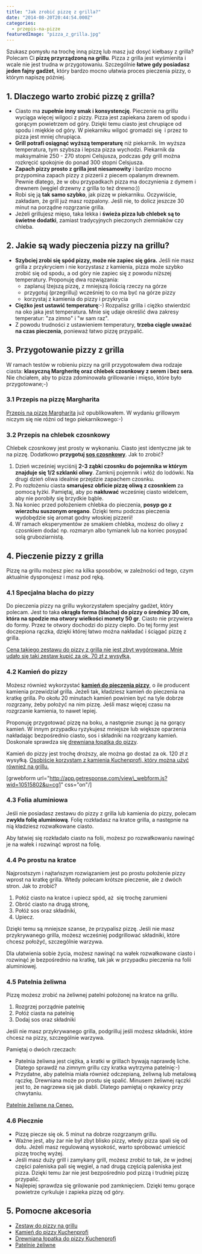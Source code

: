 ```yaml
---
title: "Jak zrobić pizzę z grilla?"
date: "2014-08-20T20:44:54.000Z"
categories: 
  - przepis-na-pizze
featuredImage: "pizza_z_grilla.jpg"
---
```


Szukasz pomysłu na trochę inną pizzę lub masz już dosyć kiełbasy z grilla? Polecam Ci **pizzę przyrządzoną na grillu**. Pizza z grilla jest wyśmienita i wcale nie jest trudna w przygotowaniu. Szczególnie **łatwe gdy posiadasz jeden fajny gadżet**, który bardzo mocno ułatwia proces pieczenia pizzy, o którym napiszę później.

## 1\. Dlaczego warto zrobić pizzę z grilla?

- Ciasto ma **zupełnie inny smak i konsystencję**. Pieczenie na grillu wyciąga więcej wilgoci z pizzy. Pizza jest zapiekana żarem od spodu i gorącym powietrzem od góry. Dzięki temu ciasto jest chrupiące od spodu i miękkie od góry. W piekarniku wilgoć gromadzi się  i przez to pizza jest mniej chrupiąca.
- **Grill potrafi osiągnąć wyższą temperaturę** niż piekarnik. Im wyższa temperatura, tym szybsza i lepsza pizza wychodzi. Piekarnik da maksymalnie 250 - 270 stopni Celsjusza, podczas gdy grill można rozkręcić spokojnie do ponad 300 stopni Celsjusza.
- **Zapach pizzy prosto z grilla jest niesamowity** i bardzo mocno przypomina zapach pizzy z pizzerii z piecem opalanym drewnem. Pewnie dlatego, że w obu przypadkach pizza ma doczynienia z dymem i drewnem (węgiel drzewny z grilla to też drewno:))
- Robi się ją **tak samo szybko**, jak pizzę w piekarniku. Oczywiście, zakładam, że grill już masz rozpalony. Jeśli nie, to dolicz jeszcze 30 minut na porządne rozgrzanie grilla.
- Jeżeli grillujesz mięso, taka lekka i **świeża pizza lub chlebek są to świetne dodatki**, zamiast tradycyjnych pieczonych ziemniaków czy chleba.

## 2\. Jakie są wady pieczenia pizzy na grillu?

- **Szybciej zrobi się spód pizzy, może nie zapiec się góra.** Jeśli nie masz grilla z przykryciem i nie korzystasz z kamienia, pizza może szybko zrobić się od spodu, a od góry nie zapiec się z powodu niższej temperatury. Proponuję dwa rozwiązania:
    - zaplanuj lżejszą pizzę, z mniejszą ilością rzeczy na górze
    - przygotuj (przegrilluj) wcześniej to co ma być na górze pizzy
    - korzystaj z kamienia do pizzy i przykrycia
- **Ciężko jest ustawić temperaturę**:-) Rozpalisz grilla i ciężko stwierdzić na oko jaka jest temperatura. Mnie się udaje określić dwa zakresy temperatur: "za zimno" i "w sam raz".
- Z powodu trudności z ustawieniem temperatury, **trzeba ciągle uważać na czas pieczenia**, ponieważ łatwo pizzę przypalić.

## 3\. Przygotowanie pizzy z grilla

W ramach testów w robieniu pizzy na grill przygotowałem dwa rodzaje ciasta: **klasyczną Margheritę oraz chlebek czosnkowy z serem i bez sera**. Nie chciałem, aby to pizza zdominowała grillowanie i mięso, które było przygotowane;-)

### 3.1 Przepis na pizzę Margharita

<a title="Przepis na pizzę Margharita" href="/przepis-na-pizze-margharita/">Przepis na pizzę Margharita</a> już opublikowałem. W wydaniu grillowym niczym się nie różni od tego piekarnikowego:-)

### 3.2 Przepis na chlebek czosnkowy

Chlebek czosnkowy jest prosty w wykonaniu. Ciasto jest identyczne jak te na pizzę. Dodatkowo **przygotuj <a title="Poznaj 8 prostych dodatków, które zmienią oblicze Twojej domowej pizzy" href="/poznaj-8-prostych-dodatkow-ktore-zmienia-oblicze-twojej-domowej-pizzy/">sos czosnkowy</a>**. Jak to zrobić?

1. Dzień wcześniej wyciśnij **2-3 ząbki czosnku do pojemnika w którym znajduje się 1/2 szklanki oliwy**. Zamknij pojemnik i włóż do lodówki. Na drugi dzień oliwa idealnie przejdzie zapachem czosnku.
2. Po rozłożeniu ciasta **smarujesz obficie pizzę oliwą z czosnkiem** za pomocą łyżki. Pamiętaj, aby po **nakłuwać** wcześniej ciasto widelcem, aby nie porobiły się brzydkie bąble.
3. Na koniec przed położeniem chlebka do pieczenia, **posyp go z wierzchu suszonym oregano**. Dzięki temu podczas pieczenia wydobędzie się aromat godny włoskiej pizzerii!
4. W ramach eksperymentów ze smakiem chlebka, możesz do oliwy z czosnkiem dodać np. rozmaryn albo tymianek lub na koniec posypać solą gruboziarnistą.

## 4\. Pieczenie pizzy z grilla

Pizzę na grillu możesz piec na kilka sposobów, w zależności od tego, czym aktualnie dysponujesz i masz pod ręką.

### 4.1 Specjalna blacha do pizzy

Do pieczenia pizzy na grillu wykorzystałem specjalny gadżet, który polecam. Jest to taka **okrągła forma (blacha) do pizzy o średnicy 30 cm, która na spodzie ma otwory wielkości monety 50 gr**. Ciasto nie przywiera do formy. Przez te otwory dochodzi do pizzy ciepło. Do tej formy jest doczepiona rączka, dzięki której łatwo można nakładać i ściągać pizzę z grilla.

<a href="/zestaw-pizza-na-grillu" target="_blank">Cena takiego zestawu do pizzy z grilla nie jest zbyt wygórowana. Mnie udało się taki zestaw kupić za ok. 70 zł z wysyłką.</a>

### 4.2 Kamień do pizzy

Możesz również wykorzystać <a title="Kamień do pizzy" href="/kamien-do-pizzy/"><strong>kamień do pieczenia pizzy</strong></a>, o ile producent kamienia przewidział grilla. Jeżeli tak, kładziesz kamień do pieczenia na kratkę grilla. Po okołu 20 minutach kamień powinien być na tyle dobrze rozgrzany, żeby położyć na nim pizzę. Jeśli masz więcej czasu na rozgrzanie kamienia, to nawet lepiej.

Proponuję przygotować pizzę na boku, a następnie zsunąc ją na gorący kamień. W innym przypadku ryzykujesz mniejsze lub większe oparzenia nakładając bezpośrednio ciasto, sos i składniki na rozgrzany kamień. Doskonale sprawdza się <a title="Łopatka do pizzy" href="/lopatka-pizzy/">drewniana łopatka do pizzy</a>.

Kamień do pizzy jest trochę droższy, ale można go dostać za ok. 120 zł z wysyłką. <a title="Kamień do pizzy Kuchenprofi" href="/kamien-kuchenprofi-ceneo" target="_blank">Osobiście korzystam z kamienia Kuchenprofi, który można użyć również na grillu.</a>

\[grwebform url="http://app.getresponse.com/view\_webform.js?wid=10515802&u=cg1" css="on"/\]

### 4.3 Folia aluminiowa

Jeśli nie posiadasz zestawu do pizzy z grilla lub kamienia do pizzy, polecam **zwykła folię aluminiową**. Folię rozkładasz na kratce grilla, a następnie na nią kładziesz rozwałkowane ciasto.

Aby łatwiej się rozkładało ciasto na folii, możesz po rozwałkowaniu nawinąć je na wałek i rozwinąć wprost na folię.

### 4.4 Po prostu na kratce

Najprostszym i najtańszym rozwiązaniem jest po prostu położenie pizzy wprost na kratkę grilla. Wtedy polecam krótsze pieczenie, ale z dwóch stron. Jak to zrobić?

1. Połóż ciasto na kratce i upiecz spód, aż  się trochę zarumieni
2. Obróć ciasto na drugą stronę,
3. Połóż sos oraz składniki,
4. Upiecz.

Dzięki temu są mniejsze szanse, że przypalisz pizzę. Jeśli nie masz przykrywanego grilla, możesz wcześniej podgrillować składniki, które chcesz położyć, szczególnie warzywa.

Dla ułatwienia sobie życia, możesz nawinąć na wałek rozwałkowane ciasto i rozwinąć je bezpośrednio na kratkę, tak jak w przypadku pieczenia na folii aluminiowej.

### 4.5 Patelnia żeliwna

Pizzę możesz zrobić na żeliwnej patelni położonej na kratce na grillu.

1. Rozgrzej porządnie patelnię
2. Połóż ciasta na patelnię
3. Dodaj sos oraz składniki

Jeśli nie masz przykrywanego grilla, podgrilluj jeśli możesz składniki, które chcesz na pizzy, szczególnie warzywa.

Pamiętaj o dwóch rzeczach:

- Patelnia żeliwna jest ciężka, a kratki w grillach bywają naprawdę liche. Dlatego sprawdź na zimnym grillu czy kratka wytrzyma patelnię:-)
- Przydatne, aby patelnia miała również odczepianą, żeliwną lub metalową rączkę. Drewniana może po prostu się spalić. Minusem żeliwnej rączki jest to, że nagrzewa się jak diabli. Dlatego pamiętaj o rękawicy przy chwytaniu.

<a title="Patelnie żeliwne na Ceneo" href="/patelnia-zeliwna" target="_blank">Patelnie żeliwne na Ceneo.</a>

### 4.6 Piecznie

- Pizzę piecze się ok. 5 minut na dobrze rozgrzanym grillu.
- Ważne jest, aby żar nie był zbyt blisko pizzy, wtedy pizza spali się od dołu. Jeżeli masz regulowaną wysokość, warto spróbować umieścić pizzę trochę wyżej.
- Jeśli masz duży grill i zamykany grill, możesz zrobić to tak, że w jednej części paleniska pali się węgiel, a nad drugą częścią paleniska jest pizza. Dzięki temu żar nie jest bezpośrednio pod pizzą i trudniej pizzę przypalić.
- Najlepiej sprawdza się grilowanie pod zamknięciem. Dzięki temu gorące powietrze cyrkuluje i zapieka pizzę od góry.

## 5\. Pomocne akcesoria

- <a href="/zestaw-pizza-na-grillu" target="_blank" rel="nofollow">Zestaw do pizzy na grillu</a>
- <a href="/kamien-kuchenprofi-ceneo" target="_blank" rel="nofollow">Kamień do pizzy Kuchenprofi</a>
- <a href="/lopatka-do-pizzy-ceneo" target="_blank" rel="nofollow">Drewniana łopatka do pizzy Kuchenprofi</a>
- <a href="/patelnia-zeliwna" target="_blank">Patelnie żeliwne</a>
